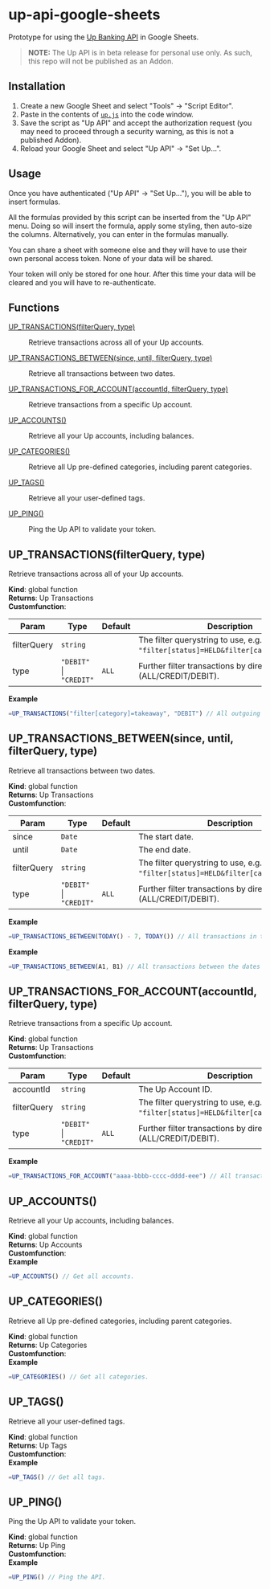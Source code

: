 # up-api-google-sheets

Prototype for using the [Up Banking API](https://developer.up.com.au/) in Google Sheets.

> **NOTE:** The Up API is in beta release for personal use only. As such, this repo will not be published as an Addon.

## Installation

1. Create a new Google Sheet and select "Tools" → "Script Editor".
2. Paste in the contents of [`up.js`](https://github.com/azz/up-api-google-sheets/blob/master/up.js) into the code window.
3. Save the script as "Up API" and accept the authorization request (you may need to proceed through a security warning, as this is not a published Addon).
4. Reload your Google Sheet and select "Up API" → "Set Up...".

## Usage

Once you have authenticated ("Up API" → "Set Up..."), you will be able to insert formulas.

All the formulas provided by this script can be inserted from the "Up API" menu. Doing so will insert the formula, apply some styling, then auto-size the columns. Alternatively, you can enter in the formulas manually.

You can share a sheet with someone else and they will have to use their own personal access token. None of your data will be shared.

Your token will only be stored for one hour. After this time your data will be cleared and you will have to re-authenticate.

## Functions

<dl>
<dt><a href="#UP_TRANSACTIONS">UP_TRANSACTIONS(filterQuery, type)</a> </dt>
<dd><p>Retrieve transactions across all of your Up accounts.</p>
</dd>
<dt><a href="#UP_TRANSACTIONS_BETWEEN">UP_TRANSACTIONS_BETWEEN(since, until, filterQuery, type)</a> </dt>
<dd><p>Retrieve all transactions between two dates.</p>
</dd>
<dt><a href="#UP_TRANSACTIONS_FOR_ACCOUNT">UP_TRANSACTIONS_FOR_ACCOUNT(accountId, filterQuery, type)</a> </dt>
<dd><p>Retrieve transactions from a specific Up account.</p>
</dd>
<dt><a href="#UP_ACCOUNTS">UP_ACCOUNTS()</a> </dt>
<dd><p>Retrieve all your Up accounts, including balances.</p>
</dd>
<dt><a href="#UP_CATEGORIES">UP_CATEGORIES()</a> </dt>
<dd><p>Retrieve all Up pre-defined categories, including parent categories.</p>
</dd>
<dt><a href="#UP_TAGS">UP_TAGS()</a> </dt>
<dd><p>Retrieve all your user-defined tags.</p>
</dd>
<dt><a href="#UP_PING">UP_PING()</a> </dt>
<dd><p>Ping the Up API to validate your token.</p>
</dd>
</dl>

<a name="UP_TRANSACTIONS"></a>

## UP\_TRANSACTIONS(filterQuery, type) 
Retrieve transactions across all of your Up accounts.

**Kind**: global function  
**Returns**: Up Transactions  
**Customfunction**:   

| Param | Type | Default | Description |
| --- | --- | --- | --- |
| filterQuery | <code>string</code> |  | The filter querystring to use, e.g. `"filter[status]=HELD&filter[category]=booze"`. |
| type | <code>&quot;DEBIT&quot;</code> \| <code>&quot;CREDIT&quot;</code> | <code>ALL</code> | Further filter transactions by direction (ALL/CREDIT/DEBIT). |

**Example**  
```js
=UP_TRANSACTIONS("filter[category]=takeaway", "DEBIT") // All outgoing transactions classified as "takeaway".
```
<a name="UP_TRANSACTIONS_BETWEEN"></a>

## UP\_TRANSACTIONS\_BETWEEN(since, until, filterQuery, type) 
Retrieve all transactions between two dates.

**Kind**: global function  
**Returns**: Up Transactions  
**Customfunction**:   

| Param | Type | Default | Description |
| --- | --- | --- | --- |
| since | <code>Date</code> |  | The start date. |
| until | <code>Date</code> |  | The end date. |
| filterQuery | <code>string</code> |  | The filter querystring to use, e.g. `"filter[status]=HELD&filter[category]=booze"`. |
| type | <code>&quot;DEBIT&quot;</code> \| <code>&quot;CREDIT&quot;</code> | <code>ALL</code> | Further filter transactions by direction (ALL/CREDIT/DEBIT). |

**Example**  
```js
=UP_TRANSACTIONS_BETWEEN(TODAY() - 7, TODAY()) // All transactions in the last week.
```
**Example**  
```js
=UP_TRANSACTIONS_BETWEEN(A1, B1) // All transactions between the dates set in cells `A1` and `B1`.
```
<a name="UP_TRANSACTIONS_FOR_ACCOUNT"></a>

## UP\_TRANSACTIONS\_FOR\_ACCOUNT(accountId, filterQuery, type) 
Retrieve transactions from a specific Up account.

**Kind**: global function  
**Returns**: Up Transactions  
**Customfunction**:   

| Param | Type | Default | Description |
| --- | --- | --- | --- |
| accountId | <code>string</code> |  | The Up Account ID. |
| filterQuery | <code>string</code> |  | The filter querystring to use, e.g. `"filter[status]=HELD&filter[category]=booze"`. |
| type | <code>&quot;DEBIT&quot;</code> \| <code>&quot;CREDIT&quot;</code> | <code>ALL</code> | Further filter transactions by direction (ALL/CREDIT/DEBIT). |

**Example**  
```js
=UP_TRANSACTIONS_FOR_ACCOUNT("aaaa-bbbb-cccc-dddd-eee") // All transactions for the specified account.
```
<a name="UP_ACCOUNTS"></a>

## UP\_ACCOUNTS() 
Retrieve all your Up accounts, including balances.

**Kind**: global function  
**Returns**: Up Accounts  
**Customfunction**:   
**Example**  
```js
=UP_ACCOUNTS() // Get all accounts.
```
<a name="UP_CATEGORIES"></a>

## UP\_CATEGORIES() 
Retrieve all Up pre-defined categories, including parent categories.

**Kind**: global function  
**Returns**: Up Categories  
**Customfunction**:   
**Example**  
```js
=UP_CATEGORIES() // Get all categories.
```
<a name="UP_TAGS"></a>

## UP\_TAGS() 
Retrieve all your user-defined tags.

**Kind**: global function  
**Returns**: Up Tags  
**Customfunction**:   
**Example**  
```js
=UP_TAGS() // Get all tags.
```
<a name="UP_PING"></a>

## UP\_PING() 
Ping the Up API to validate your token.

**Kind**: global function  
**Returns**: Up Ping  
**Customfunction**:   
**Example**  
```js
=UP_PING() // Ping the API.
```
